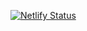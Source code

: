 [![Netlify Status](https://api.netlify.com/api/v1/badges/d5c8ec02-1f13-4a6e-8e76-f0260d3bfed7/deploy-status)](https://app.netlify.com/sites/thoughtexpo/deploys)